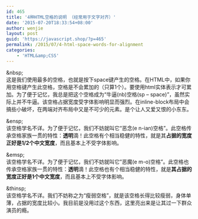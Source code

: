```yaml
---
id: 465
title: '4种HTML空格的说明 （经常用于文字对齐）'
date: '2015-07-20T18:33:54+08:00'
author: wenjie
layout: post
guid: 'https://javascript.shop/?p=465'
permalink: /2015/07/4-html-space-words-for-alignment
categories:
    - 'HTML&amp;CSS'
---
```


&amp;nbsp;  
这是我们使用最多的空格，也就是按下space键产生的空格。在HTML中，如果你用空格键产生此空格，空格是不会累加的（只算1个）。要使用html实体表示才可累加。为了便于记忆，我总是把这个空格成为“牛逼(nb)空格(sp – space)”，虽然实际上并不牛逼。该空格占据宽度受字体影响明显而强烈。在inline-block布局中会搞些小破坏，在两端对齐布局中又是不可少的元素。是个让人又爱又恨的小东东。  
   
&amp;ensp;  
该空格学名不详。为了便于记忆，我们不妨就叫它“恶念(e n-ian)空格”。此空格传承空格家族一贯的特性：**透明**滴！此空格有个相当稳健的特性，就是其**占据的宽度正好是1/2个中文宽度**，而且基本上不受字体影响。  
   
&amp;emsp;  
该空格学名不详。为了便于记忆，我们不妨就叫它”恶魔(e m-o)空格”。此空格也传承空格家族一贯的特性：**透明**滴！此空格也有个相当稳健的特性，就是**其占据的宽度正好是1个中文宽度**，而且基本上不受字体影响。  
   
&amp;thinsp;  
该空格学名不详。我们不妨称之为“瘦弱空格”，就是该空格长得比较瘦弱，身体单薄，占据的宽度比较小。我目前是没用过这个东西，这里亮出来是让其过一下群众演员的瘾。